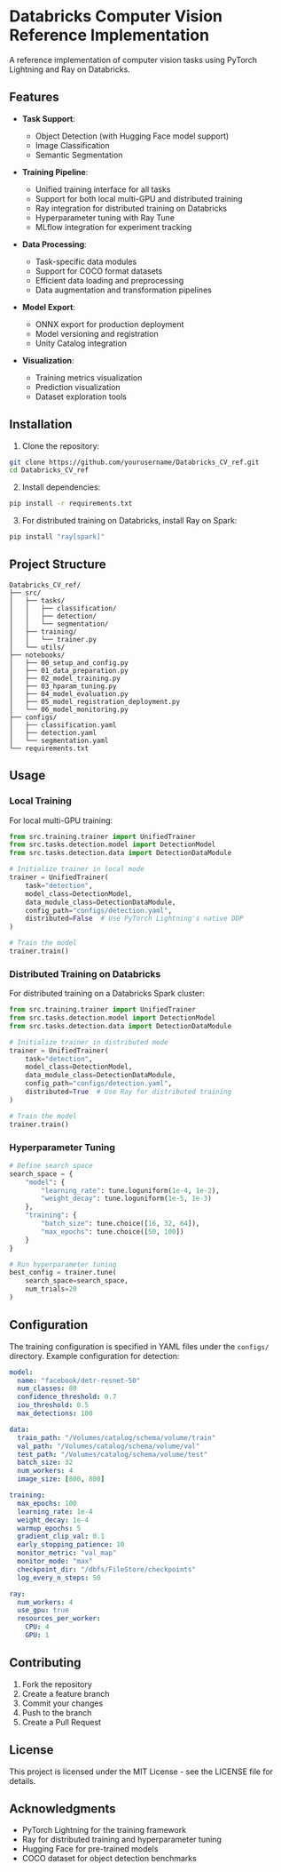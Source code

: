 # Databricks Computer Vision Reference Implementation

A reference implementation of computer vision tasks using PyTorch Lightning and Ray on Databricks.

## Features

- **Task Support**:
  - Object Detection (with Hugging Face model support)
  - Image Classification
  - Semantic Segmentation

- **Training Pipeline**:
  - Unified training interface for all tasks
  - Support for both local multi-GPU and distributed training
  - Ray integration for distributed training on Databricks
  - Hyperparameter tuning with Ray Tune
  - MLflow integration for experiment tracking

- **Data Processing**:
  - Task-specific data modules
  - Support for COCO format datasets
  - Efficient data loading and preprocessing
  - Data augmentation and transformation pipelines

- **Model Export**:
  - ONNX export for production deployment
  - Model versioning and registration
  - Unity Catalog integration

- **Visualization**:
  - Training metrics visualization
  - Prediction visualization
  - Dataset exploration tools

## Installation

1. Clone the repository:
```bash
git clone https://github.com/yourusername/Databricks_CV_ref.git
cd Databricks_CV_ref
```

2. Install dependencies:
```bash
pip install -r requirements.txt
```

3. For distributed training on Databricks, install Ray on Spark:
```bash
pip install "ray[spark]"
```

## Project Structure

```
Databricks_CV_ref/
├── src/
│   ├── tasks/
│   │   ├── classification/
│   │   ├── detection/
│   │   └── segmentation/
│   ├── training/
│   │   └── trainer.py
│   └── utils/
├── notebooks/
│   ├── 00_setup_and_config.py
│   ├── 01_data_preparation.py
│   ├── 02_model_training.py
│   ├── 03_hparam_tuning.py
│   ├── 04_model_evaluation.py
│   ├── 05_model_registration_deployment.py
│   └── 06_model_monitoring.py
├── configs/
│   ├── classification.yaml
│   ├── detection.yaml
│   └── segmentation.yaml
└── requirements.txt
```

## Usage

### Local Training

For local multi-GPU training:

```python
from src.training.trainer import UnifiedTrainer
from src.tasks.detection.model import DetectionModel
from src.tasks.detection.data import DetectionDataModule

# Initialize trainer in local mode
trainer = UnifiedTrainer(
    task="detection",
    model_class=DetectionModel,
    data_module_class=DetectionDataModule,
    config_path="configs/detection.yaml",
    distributed=False  # Use PyTorch Lightning's native DDP
)

# Train the model
trainer.train()
```

### Distributed Training on Databricks

For distributed training on a Databricks Spark cluster:

```python
from src.training.trainer import UnifiedTrainer
from src.tasks.detection.model import DetectionModel
from src.tasks.detection.data import DetectionDataModule

# Initialize trainer in distributed mode
trainer = UnifiedTrainer(
    task="detection",
    model_class=DetectionModel,
    data_module_class=DetectionDataModule,
    config_path="configs/detection.yaml",
    distributed=True  # Use Ray for distributed training
)

# Train the model
trainer.train()
```

### Hyperparameter Tuning

```python
# Define search space
search_space = {
    "model": {
        "learning_rate": tune.loguniform(1e-4, 1e-2),
        "weight_decay": tune.loguniform(1e-5, 1e-3)
    },
    "training": {
        "batch_size": tune.choice([16, 32, 64]),
        "max_epochs": tune.choice([50, 100])
    }
}

# Run hyperparameter tuning
best_config = trainer.tune(
    search_space=search_space,
    num_trials=20
)
```

## Configuration

The training configuration is specified in YAML files under the `configs/` directory. Example configuration for detection:

```yaml
model:
  name: "facebook/detr-resnet-50"
  num_classes: 80
  confidence_threshold: 0.7
  iou_threshold: 0.5
  max_detections: 100

data:
  train_path: "/Volumes/catalog/schema/volume/train"
  val_path: "/Volumes/catalog/schema/volume/val"
  test_path: "/Volumes/catalog/schema/volume/test"
  batch_size: 32
  num_workers: 4
  image_size: [800, 800]

training:
  max_epochs: 100
  learning_rate: 1e-4
  weight_decay: 1e-4
  warmup_epochs: 5
  gradient_clip_val: 0.1
  early_stopping_patience: 10
  monitor_metric: "val_map"
  monitor_mode: "max"
  checkpoint_dir: "/dbfs/FileStore/checkpoints"
  log_every_n_steps: 50

ray:
  num_workers: 4
  use_gpu: true
  resources_per_worker:
    CPU: 4
    GPU: 1
```

## Contributing

1. Fork the repository
2. Create a feature branch
3. Commit your changes
4. Push to the branch
5. Create a Pull Request

## License

This project is licensed under the MIT License - see the LICENSE file for details.

## Acknowledgments

- PyTorch Lightning for the training framework
- Ray for distributed training and hyperparameter tuning
- Hugging Face for pre-trained models
- COCO dataset for object detection benchmarks 